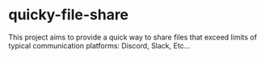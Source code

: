 # quicky-file-share

This project aims to provide a quick way to share files that exceed limits of typical communication platforms: Discord, Slack, Etc...
